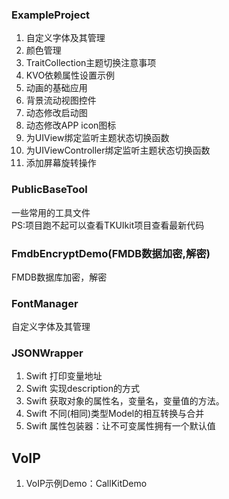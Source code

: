 ### ExampleProject

1. 自定义字体及其管理
2. 颜色管理
3. TraitCollection主题切换注意事项
4. KVO依赖属性设置示例
5. 动画的基础应用
6. 背景流动视图控件
7. 动态修改启动图
8. 动态修改APP icon图标
9. 为UIView绑定监听主题状态切换函数
10. 为UIViewController绑定监听主题状态切换函数
11. 添加屏幕旋转操作

### PublicBaseTool
一些常用的工具文件\
PS:项目跑不起可以查看TKUIkit项目查看最新代码


### FmdbEncryptDemo(FMDB数据加密,解密)
FMDB数据库加密，解密


### FontManager
自定义字体及其管理


### JSONWrapper

1. Swift 打印变量地址
2. Swift 实现description的方式
3. Swift 获取对象的属性名，变量名，变量值的方法。
4. Swift 不同(相同)类型Model的相互转换与合并
5. Swift 属性包装器：让不可变属性拥有一个默认值



## VoIP
1. VoIP示例Demo：CallKitDemo


